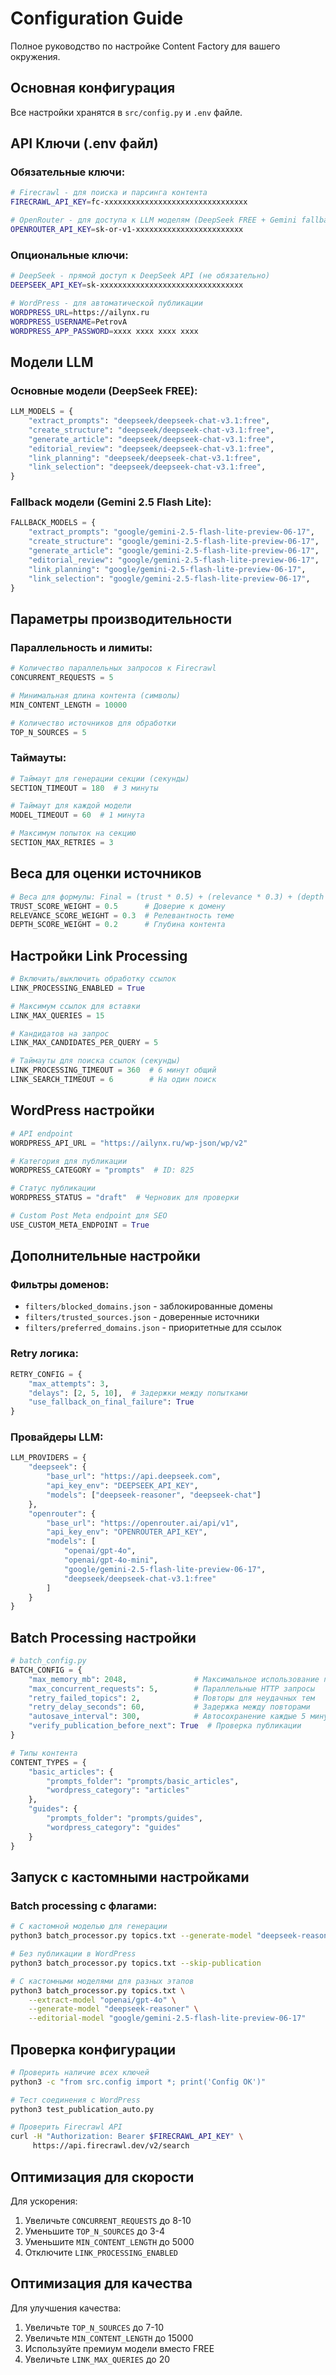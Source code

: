 #  Configuration Guide

Полное руководство по настройке Content Factory для вашего окружения.

##  Основная конфигурация

Все настройки хранятся в `src/config.py` и `.env` файле.

##  API Ключи (.env файл)

### Обязательные ключи:
```bash
# Firecrawl - для поиска и парсинга контента
FIRECRAWL_API_KEY=fc-xxxxxxxxxxxxxxxxxxxxxxxxxxxxxxxx

# OpenRouter - для доступа к LLM моделям (DeepSeek FREE + Gemini fallback)
OPENROUTER_API_KEY=sk-or-v1-xxxxxxxxxxxxxxxxxxxxxxxx
```

### Опциональные ключи:
```bash
# DeepSeek - прямой доступ к DeepSeek API (не обязательно)
DEEPSEEK_API_KEY=sk-xxxxxxxxxxxxxxxxxxxxxxxxxxxxxxxx

# WordPress - для автоматической публикации
WORDPRESS_URL=https://ailynx.ru
WORDPRESS_USERNAME=PetrovA
WORDPRESS_APP_PASSWORD=xxxx xxxx xxxx xxxx
```

##  Модели LLM

### Основные модели (DeepSeek FREE):
```python
LLM_MODELS = {
    "extract_prompts": "deepseek/deepseek-chat-v3.1:free",
    "create_structure": "deepseek/deepseek-chat-v3.1:free",
    "generate_article": "deepseek/deepseek-chat-v3.1:free",
    "editorial_review": "deepseek/deepseek-chat-v3.1:free",
    "link_planning": "deepseek/deepseek-chat-v3.1:free",
    "link_selection": "deepseek/deepseek-chat-v3.1:free",
}
```

### Fallback модели (Gemini 2.5 Flash Lite):
```python
FALLBACK_MODELS = {
    "extract_prompts": "google/gemini-2.5-flash-lite-preview-06-17",
    "create_structure": "google/gemini-2.5-flash-lite-preview-06-17",
    "generate_article": "google/gemini-2.5-flash-lite-preview-06-17",
    "editorial_review": "google/gemini-2.5-flash-lite-preview-06-17",
    "link_planning": "google/gemini-2.5-flash-lite-preview-06-17",
    "link_selection": "google/gemini-2.5-flash-lite-preview-06-17",
}
```

##  Параметры производительности

### Параллельность и лимиты:
```python
# Количество параллельных запросов к Firecrawl
CONCURRENT_REQUESTS = 5

# Минимальная длина контента (символы)
MIN_CONTENT_LENGTH = 10000

# Количество источников для обработки
TOP_N_SOURCES = 5
```

### Таймауты:
```python
# Таймаут для генерации секции (секунды)
SECTION_TIMEOUT = 180  # 3 минуты

# Таймаут для каждой модели
MODEL_TIMEOUT = 60  # 1 минута

# Максимум попыток на секцию
SECTION_MAX_RETRIES = 3
```

##  Веса для оценки источников

```python
# Веса для формулы: Final = (trust * 0.5) + (relevance * 0.3) + (depth * 0.2)
TRUST_SCORE_WEIGHT = 0.5      # Доверие к домену
RELEVANCE_SCORE_WEIGHT = 0.3  # Релевантность теме
DEPTH_SCORE_WEIGHT = 0.2      # Глубина контента
```

##  Настройки Link Processing

```python
# Включить/выключить обработку ссылок
LINK_PROCESSING_ENABLED = True

# Максимум ссылок для вставки
LINK_MAX_QUERIES = 15

# Кандидатов на запрос
LINK_MAX_CANDIDATES_PER_QUERY = 5

# Таймауты для поиска ссылок (секунды)
LINK_PROCESSING_TIMEOUT = 360  # 6 минут общий
LINK_SEARCH_TIMEOUT = 6        # На один поиск
```

##  WordPress настройки

```python
# API endpoint
WORDPRESS_API_URL = "https://ailynx.ru/wp-json/wp/v2"

# Категория для публикации
WORDPRESS_CATEGORY = "prompts"  # ID: 825

# Статус публикации
WORDPRESS_STATUS = "draft"  # Черновик для проверки

# Custom Post Meta endpoint для SEO
USE_CUSTOM_META_ENDPOINT = True
```

##  Дополнительные настройки

### Фильтры доменов:
- `filters/blocked_domains.json` - заблокированные домены
- `filters/trusted_sources.json` - доверенные источники
- `filters/preferred_domains.json` - приоритетные для ссылок

### Retry логика:
```python
RETRY_CONFIG = {
    "max_attempts": 3,
    "delays": [2, 5, 10],  # Задержки между попытками
    "use_fallback_on_final_failure": True
}
```

### Провайдеры LLM:
```python
LLM_PROVIDERS = {
    "deepseek": {
        "base_url": "https://api.deepseek.com",
        "api_key_env": "DEEPSEEK_API_KEY",
        "models": ["deepseek-reasoner", "deepseek-chat"]
    },
    "openrouter": {
        "base_url": "https://openrouter.ai/api/v1",
        "api_key_env": "OPENROUTER_API_KEY",
        "models": [
            "openai/gpt-4o",
            "openai/gpt-4o-mini",
            "google/gemini-2.5-flash-lite-preview-06-17",
            "deepseek/deepseek-chat-v3.1:free"
        ]
    }
}
```

## Batch Processing настройки

```python
# batch_config.py
BATCH_CONFIG = {
    "max_memory_mb": 2048,               # Максимальное использование памяти
    "max_concurrent_requests": 5,        # Параллельные HTTP запросы
    "retry_failed_topics": 2,            # Повторы для неудачных тем
    "retry_delay_seconds": 60,           # Задержка между повторами
    "autosave_interval": 300,            # Автосохранение каждые 5 минут
    "verify_publication_before_next": True  # Проверка публикации
}

# Типы контента
CONTENT_TYPES = {
    "basic_articles": {
        "prompts_folder": "prompts/basic_articles",
        "wordpress_category": "articles"
    },
    "guides": {
        "prompts_folder": "prompts/guides",
        "wordpress_category": "guides"
    }
}
```

##  Запуск с кастомными настройками

### Batch processing с флагами:
```bash
# С кастомной моделью для генерации
python3 batch_processor.py topics.txt --generate-model "deepseek-reasoner"

# Без публикации в WordPress
python3 batch_processor.py topics.txt --skip-publication

# С кастомными моделями для разных этапов
python3 batch_processor.py topics.txt \
    --extract-model "openai/gpt-4o" \
    --generate-model "deepseek-reasoner" \
    --editorial-model "google/gemini-2.5-flash-lite-preview-06-17"
```

##  Проверка конфигурации

```bash
# Проверить наличие всех ключей
python3 -c "from src.config import *; print('Config OK')"

# Тест соединения с WordPress
python3 test_publication_auto.py

# Проверить Firecrawl API
curl -H "Authorization: Bearer $FIRECRAWL_API_KEY" \
     https://api.firecrawl.dev/v2/search
```

##  Оптимизация для скорости

Для ускорения:
1. Увеличьте `CONCURRENT_REQUESTS` до 8-10
2. Уменьшите `TOP_N_SOURCES` до 3-4
3. Уменьшите `MIN_CONTENT_LENGTH` до 5000
4. Отключите `LINK_PROCESSING_ENABLED`

##  Оптимизация для качества

Для улучшения качества:
1. Увеличьте `TOP_N_SOURCES` до 7-10
2. Увеличьте `MIN_CONTENT_LENGTH` до 15000
3. Используйте премиум модели вместо FREE
4. Увеличьте `LINK_MAX_QUERIES` до 20